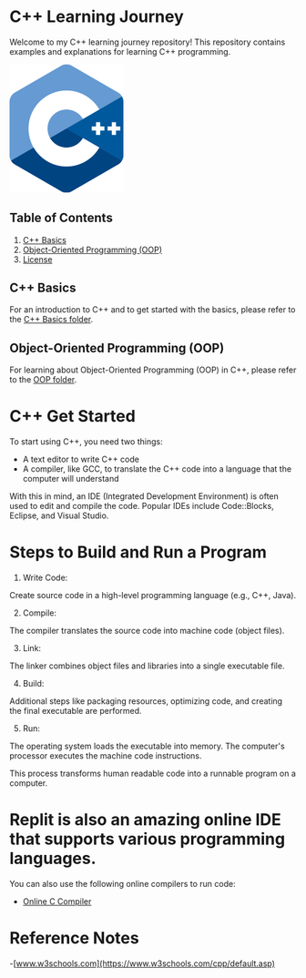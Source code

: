# C++ Learning Journey

Welcome to my C++ learning journey repository! This repository contains examples and explanations for learning C++ programming.

<img src="images/C++%20logo.png" alt="C++ Logo" width="200">



## Table of Contents

1. [C++ Basics](#cpp-basics)
2. [Object-Oriented Programming (OOP)](#object-oriented-programming-oop)
3. [License](#license)

## C++ Basics

For an introduction to C++ and to get started with the basics, please refer to the [C++ Basics folder](C++%20Basics/README.md).

## Object-Oriented Programming (OOP)

For learning about Object-Oriented Programming (OOP) in C++, please refer to the [OOP folder](OOP/README.md).

# C++ Get Started

To start using C++, you need two things:
* A text editor to write C++ code
* A compiler, like GCC, to translate the C++ code into a language that the computer will understand

With this in mind, an IDE (Integrated Development Environment) is often used to edit and compile the code. Popular IDEs include Code::Blocks, Eclipse, and Visual Studio.

# Steps to Build and Run a Program

1. Write Code:

Create source code in a high-level programming language (e.g., C++, Java).

2. Compile:

The compiler translates the source code into machine code (object files).

3. Link:

The linker combines object files and libraries into a single executable file.

4. Build:

Additional steps like packaging resources, optimizing code, and creating the final executable are performed.

5. Run:

The operating system loads the executable into memory.
The computer's processor executes the machine code instructions.

This process transforms human readable code into a runnable program on a computer.

# Replit is also an amazing online IDE that supports various programming languages.

You can also use the following online compilers to run code:
* [Online C Compiler](https://www.onlinegdb.com/online_c_compiler)


# Reference Notes
-[www.w3schools.com](https://www.w3schools.com/cpp/default.asp)
